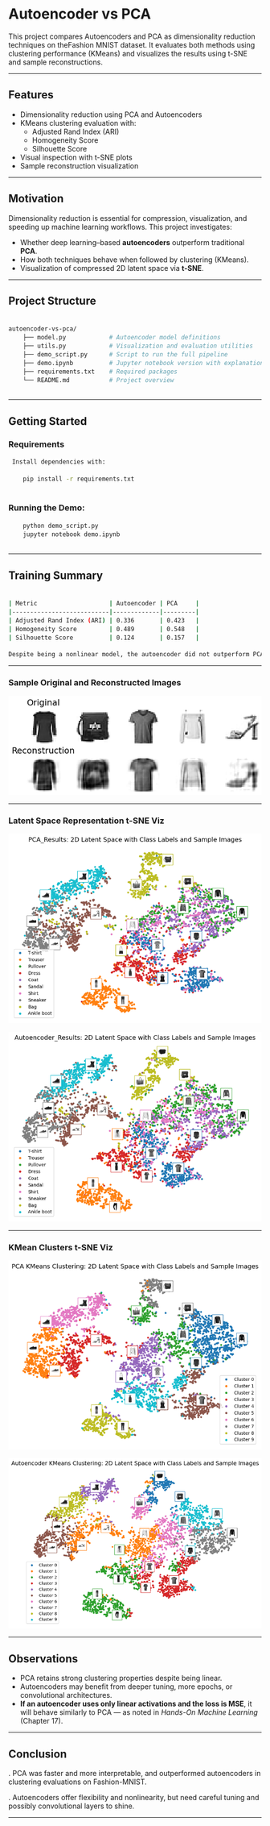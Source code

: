 # Autoencoder vs PCA

This project compares Autoencoders and PCA as dimensionality reduction techniques on theFashion
MNIST dataset. It evaluates both methods using clustering performance (KMeans) and visualizes the
results using t-SNE and sample reconstructions.

---

## Features

- Dimensionality reduction using PCA and Autoencoders
- KMeans clustering evaluation with:
  - Adjusted Rand Index (ARI)
  - Homogeneity Score
  - Silhouette Score
- Visual inspection with t-SNE plots
- Sample reconstruction visualization

---

##  Motivation

Dimensionality reduction is essential for compression, visualization, and speeding up machine learning workflows.
This project investigates:
    
- Whether deep learning–based **autoencoders** outperform traditional **PCA**.
- How both techniques behave when followed by clustering (KMeans).
- Visualization of compressed 2D latent space via **t-SNE**.

---

##  Project Structure

```bash

autoencoder-vs-pca/
    ├── model.py            # Autoencoder model definitions
    ├── utils.py            # Visualization and evaluation utilities
    ├── demo_script.py      # Script to run the full pipeline
    ├── demo.ipynb          # Jupyter notebook version with explanations
    ├── requirements.txt    # Required packages
    └── README.md           # Project overview
    
```
---


## Getting Started

### Requirements

```bash
 Install dependencies with:

    pip install -r requirements.txt
    
```
 ### Running the Demo:
 ```bash
     python demo_script.py
     jupyter notebook demo.ipynb
     
```
---

## Training Summary

```bash

| Metric                    | Autoencoder | PCA     |
|---------------------------|-------------|---------|
| Adjusted Rand Index (ARI) | 0.336       | 0.423   |
| Homogeneity Score         | 0.489       | 0.548   |
| Silhouette Score          | 0.124       | 0.157   |

Despite being a nonlinear model, the autoencoder did not outperform PCA in this experiment. PCA remained superior for clustering structure in compressed space.
```

---
###  Sample Original and Reconstructed Images 

![Training Curve](image_reconstruction.png)

---
### Latent Space Representation t-SNE Viz

![Cluster Images pca](pca_viz.png)

![Cluster Images ae](aed_viz.png)

---
### KMean Clusters t-SNE Viz

![Cluster Images pca](kmean_pca_viz.png)

![Cluster Images ae](kmean_aed_viz.png)

---

## Observations

- PCA retains strong clustering properties despite being linear.
- Autoencoders may benefit from deeper tuning, more epochs, or convolutional architectures.
- **If an autoencoder uses only linear activations and the loss is MSE**, it will behave similarly to PCA — as noted in
  *Hands-On Machine Learning* (Chapter 17).

---

## Conclusion

. PCA was faster and more interpretable, and outperformed autoencoders in clustering evaluations on Fashion-MNIST.

. Autoencoders offer flexibility and nonlinearity, but need careful tuning and possibly convolutional layers to shine.

---
